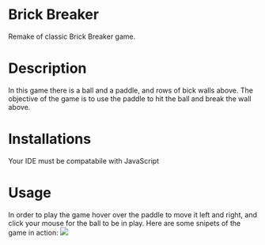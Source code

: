 # Brick Breaker
Remake of classic Brick Breaker game.

# Description 
In this game there is a ball and a paddle, and rows of bick walls above. The objective of the game is to use the paddle to hit the ball and break the wall above.

# Installations
Your IDE must be compatabile with JavaScript

# Usage
In order to play the game hover over the paddle to move it left and right, and click your mouse for the ball to be in play. Here are some snipets of the game in action:
<img src = "images/Brick_Start">


